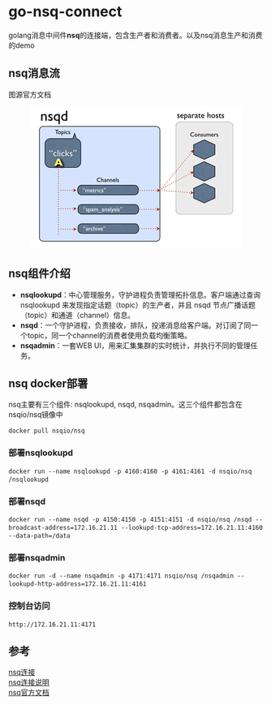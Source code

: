 # go-nsq-connect
golang消息中间件**nsq**的连接端，包含生产者和消费者。以及nsq消息生产和消费的demo

## nsq消息流
图源官方文档
<div align=center><img width="420" height="281" src="https://github.com/handsomestWei/go-nsq-connect/blob/master/nsq-design.gif" /></div>

## nsq组件介绍
+ **nsqlookupd**：中心管理服务，守护进程负责管理拓扑信息。客户端通过查询 nsqlookupd 来发现指定话题（topic）的生产者，并且 nsqd 节点广播话题（topic）和通道（channel）信息。
+ **nsqd**：一个守护进程，负责接收，排队，投递消息给客户端。对订阅了同一个topic，同一个channel的消费者使用负载均衡策略。
+ **nsqadmin**：一套WEB UI，用来汇集集群的实时统计，并执行不同的管理任务。

## nsq docker部署
nsq主要有三个组件: nsqlookupd, nsqd, nsqadmin。这三个组件都包含在nsqio/nsq镜像中
```
docker pull nsqio/nsq
```
### 部署nsqlookupd
```
docker run --name nsqlookupd -p 4160:4160 -p 4161:4161 -d nsqio/nsq /nsqlookupd
```

### 部署nsqd
```
docker run --name nsqd -p 4150:4150 -p 4151:4151 -d nsqio/nsq /nsqd --broadcast-address=172.16.21.11 --lookupd-tcp-address=172.16.21.11:4160 --data-path=/data
```

### 部署nsqadmin
```
docker run -d --name nsqadmin -p 4171:4171 nsqio/nsq /nsqadmin --lookupd-http-address=172.16.21.11:4161
```

### 控制台访问
```
http://172.16.21.11:4171
```

## 参考
[nsq连接](https://github.com/nsqio/go-nsq)   
[nsq连接说明](https://godoc.org/github.com/nsqio/go-nsq)   
[nsq官方文档](https://nsq.io/overview/quick_start.html)